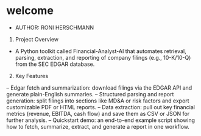 # welcome
- AUTHOR: RONI HERSCHMANN
1. Project Overview
   
- A Python toolkit called Financial-Analyst-AI that automates retrieval, parsing, extraction, and reporting of company filings (e.g., 10-K/10-Q) from the SEC EDGAR database.

2. Key Features
  
– Edgar fetch and summarization: download filings via the EDGAR API and generate plain-English summaries.
– Structured parsing and report generation: split filings into sections like MD&A or risk factors and export customizable PDF or HTML reports.
– Data extraction: pull out key financial metrics (revenue, EBITDA, cash flow) and save them as CSV or JSON for further analysis.
– Quickstart demo: an end-to-end example script showing how to fetch, summarize, extract, and generate a report in one workflow.
